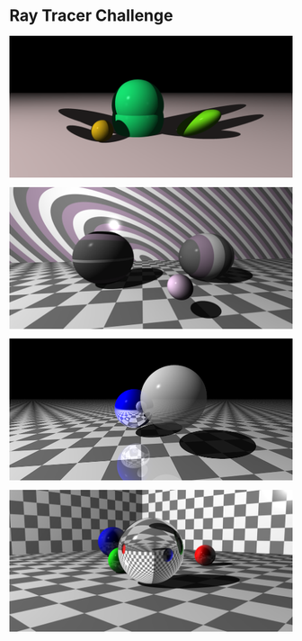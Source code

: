 # Ray Tracer Challenge

![Plane](/samples/ch09_plane.png?raw=true "Plane")

![Pattern](/samples/ch10_pattern.png?raw=true "Pattern")

![Reflection](/samples/ch11_reflection.png?raw=true "Reflection")

![Reflection](/samples/ch11_refraction.png?raw=true "Refraction")
